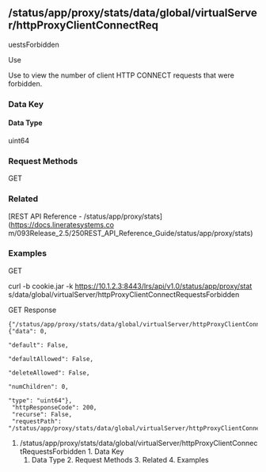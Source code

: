 ## /status/app/proxy/stats/data/global/virtualServer/httpProxyClientConnectReq
uestsForbidden

Use

Use to view the number of client HTTP CONNECT requests that were forbidden.

### Data Key

#### Data Type

uint64

### Request Methods

GET

### Related

[REST API Reference - /status/app/proxy/stats](https://docs.lineratesystems.co
m/093Release_2.5/250REST_API_Reference_Guide/status/app/proxy/stats)

### Examples

GET

curl -b cookie.jar -k https://10.1.2.3:8443/lrs/api/v1.0/status/app/proxy/stat
s/data/global/virtualServer/httpProxyClientConnectRequestsForbidden

GET Response

    
    {"/status/app/proxy/stats/data/global/virtualServer/httpProxyClientConnectRequestsForbidden": {"data": 0,
                                                                                                 "default": False,
                                                                                                 "defaultAllowed": False,
                                                                                                 "deleteAllowed": False,
                                                                                                 "numChildren": 0,
                                                                                                 "type": "uint64"},
     "httpResponseCode": 200,
     "recurse": False,
     "requestPath": "/status/app/proxy/stats/data/global/virtualServer/httpProxyClientConnectRequestsForbidden"}
    

  1. /status/app/proxy/stats/data/global/virtualServer/httpProxyClientConnectRequestsForbidden
    1. Data Key
      1. Data Type
    2. Request Methods
    3. Related
    4. Examples

